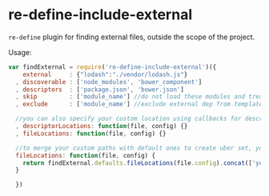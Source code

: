 re-define-include-external
==========================

`re-define` plugin for finding external files, outside the scope of the project.

Usage:

```js
var findExternal = require('re-define-include-external')({
    external     : {"lodash":"./vendor/lodash.js"}
  , discoverable : ['node_modules', 'bower_component']
  , descriptors  : ['package.json', 'bower.json']
  , skip         : ['module_name'] //do not load these modules and treat as external
  , exclude      : ['module_name'] //exclude external dep from template

  //you can also specify your custom location using callbacks for descriptors and files
  , descriptorLocations: function(file, config) {}
  , fileLocations: function(file, config) {}

  //to merge your custom paths with default ones to create uber set, you can use defaults
  fileLocations: function(file, config) {
    return findExternal.defaults.fileLocations(file.config).concat(['your custom array of paths'])
  }

  })
```
